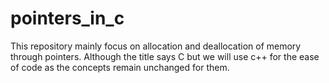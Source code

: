 # pointers_in_c
This repository mainly focus on allocation and deallocation of memory through pointers.
Although the title says C but we will use c++ for the ease of code as the concepts remain unchanged for them.